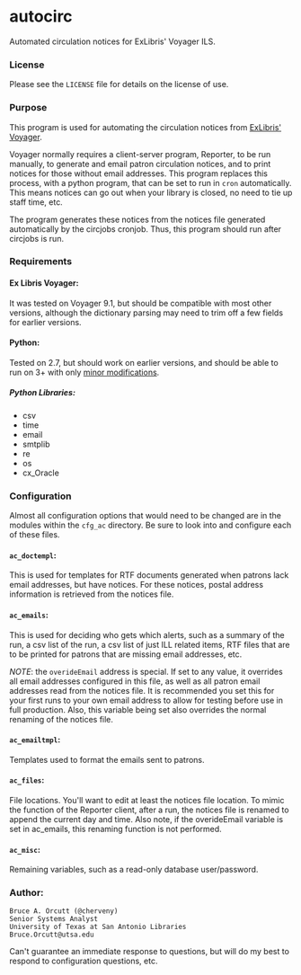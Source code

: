 # autocirc
Automated circulation notices for ExLibris' Voyager ILS.

### License

Please see the `LICENSE` file for details on the license of use.

### Purpose

This program is used for automating the circulation notices from [ExLibris' Voyager](http://www.exlibrisgroup.com/category/Voyager).

Voyager normally requires a client-server program, Reporter, to be run manually, to
generate and email patron circulation notices, and to print notices for those without
email addresses.  This program replaces this process, with a python program, that can be set
to run in `cron` automatically.  This means notices can go out when your library is closed,
no need to tie up staff time, etc.

The program generates these notices from the notices file generated automatically by
the circjobs cronjob.  Thus, this program should run after circjobs is run.

### Requirements

#### Ex Libris Voyager:

It was tested on Voyager 9.1, but should be compatible with most other
versions, although the dictionary parsing may need to trim off a few fields for
earlier versions.

#### Python:
Tested on 2.7, but should work on earlier versions, and should be able
to run on 3+ with only [minor modifications](https://docs.python.org/2/library/2to3.html).

##### Python Libraries:
- csv
- time
- email
- smtplib
- re
- os
- cx_Oracle

### Configuration

Almost all configuration options that would need to be changed are in the
modules within the `cfg_ac` directory.  Be sure to look into and configure each of these files.

#### `ac_doctempl`:
This is used for templates for RTF documents generated when
patrons lack email addresses, but have notices.  For these notices,
postal address information is retrieved from the notices file.

#### `ac_emails`:
This is used for deciding who gets which alerts, such as a
summary of the run, a csv list of the run, a csv list of just ILL related items, RTF files
that are to be printed for patrons that are missing email addresses, etc.

_NOTE_: the `overideEmail` address is special.  If set to any value, it overrides all
email addresses configured in this file, as well as all patron email addresses read from the
notices file.  It is recommended you set this for your first runs to your own email address
to allow for testing before use in full production.  Also, this variable being set also overrides
the normal renaming of the notices file.

#### `ac_emailtmpl`:
Templates used to format the emails sent to patrons.

#### `ac_files`:
File locations.  You'll want to edit at least the notices file location.  To mimic the
function of the Reporter client, after a run, the notices file is renamed to append the  current
day and time.  Also note, if the overideEmail variable is set in ac_emails, this renaming function
is not performed.

#### `ac_misc`:
Remaining variables, such as a read-only database user/password.

### Author:

	Bruce A. Orcutt (@cherveny)
	Senior Systems Analyst
	University of Texas at San Antonio Libraries
	Bruce.Orcutt@utsa.edu


Can't guarantee an immediate response to questions, but will do my best to respond to configuration questions, etc.
